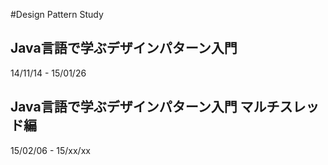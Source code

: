 #Design Pattern Study

## Java言語で学ぶデザインパターン入門
14/11/14 - 15/01/26

## Java言語で学ぶデザインパターン入門 マルチスレッド編
15/02/06 - 15/xx/xx
